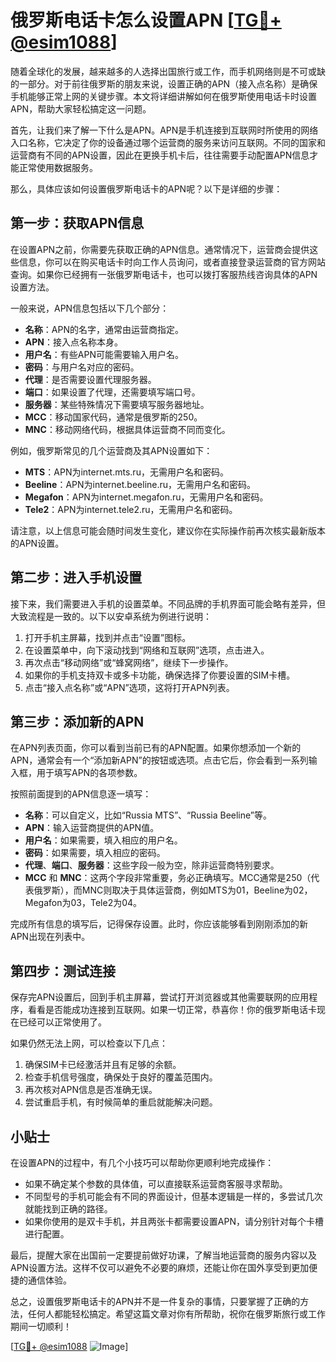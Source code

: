 # 俄罗斯电话卡怎么设置APN [[TG💪+ @esim1088](https://t.me/s/esim1088)]

随着全球化的发展，越来越多的人选择出国旅行或工作，而手机网络则是不可或缺的一部分。对于前往俄罗斯的朋友来说，设置正确的APN（接入点名称）是确保手机能够正常上网的关键步骤。本文将详细讲解如何在俄罗斯使用电话卡时设置APN，帮助大家轻松搞定这一问题。

首先，让我们来了解一下什么是APN。APN是手机连接到互联网时所使用的网络入口名称，它决定了你的设备通过哪个运营商的服务来访问互联网。不同的国家和运营商有不同的APN设置，因此在更换手机卡后，往往需要手动配置APN信息才能正常使用数据服务。

那么，具体应该如何设置俄罗斯电话卡的APN呢？以下是详细的步骤：

## 第一步：获取APN信息

在设置APN之前，你需要先获取正确的APN信息。通常情况下，运营商会提供这些信息，你可以在购买电话卡时向工作人员询问，或者直接登录运营商的官方网站查询。如果你已经拥有一张俄罗斯电话卡，也可以拨打客服热线咨询具体的APN设置方法。

一般来说，APN信息包括以下几个部分：
- **名称**：APN的名字，通常由运营商指定。
- **APN**：接入点名称本身。
- **用户名**：有些APN可能需要输入用户名。
- **密码**：与用户名对应的密码。
- **代理**：是否需要设置代理服务器。
- **端口**：如果设置了代理，还需要填写端口号。
- **服务器**：某些特殊情况下需要填写服务器地址。
- **MCC**：移动国家代码，通常是俄罗斯的250。
- **MNC**：移动网络代码，根据具体运营商不同而变化。

例如，俄罗斯常见的几个运营商及其APN设置如下：
- **MTS**：APN为internet.mts.ru，无需用户名和密码。
- **Beeline**：APN为internet.beeline.ru，无需用户名和密码。
- **Megafon**：APN为internet.megafon.ru，无需用户名和密码。
- **Tele2**：APN为internet.tele2.ru，无需用户名和密码。

请注意，以上信息可能会随时间发生变化，建议你在实际操作前再次核实最新版本的APN设置。

## 第二步：进入手机设置

接下来，我们需要进入手机的设置菜单。不同品牌的手机界面可能会略有差异，但大致流程是一致的。以下以安卓系统为例进行说明：

1. 打开手机主屏幕，找到并点击“设置”图标。
2. 在设置菜单中，向下滚动找到“网络和互联网”选项，点击进入。
3. 再次点击“移动网络”或“蜂窝网络”，继续下一步操作。
4. 如果你的手机支持双卡或多卡功能，确保选择了你要设置的SIM卡槽。
5. 点击“接入点名称”或“APN”选项，这将打开APN列表。

## 第三步：添加新的APN

在APN列表页面，你可以看到当前已有的APN配置。如果你想添加一个新的APN，通常会有一个“添加新APN”的按钮或选项。点击它后，你会看到一系列输入框，用于填写APN的各项参数。

按照前面提到的APN信息逐一填写：
- **名称**：可以自定义，比如“Russia MTS”、“Russia Beeline”等。
- **APN**：输入运营商提供的APN值。
- **用户名**：如果需要，填入相应的用户名。
- **密码**：如果需要，填入相应的密码。
- **代理**、**端口**、**服务器**：这些字段一般为空，除非运营商特别要求。
- **MCC** 和 **MNC**：这两个字段非常重要，务必正确填写。MCC通常是250（代表俄罗斯），而MNC则取决于具体运营商，例如MTS为01，Beeline为02，Megafon为03，Tele2为04。

完成所有信息的填写后，记得保存设置。此时，你应该能够看到刚刚添加的新APN出现在列表中。

## 第四步：测试连接

保存完APN设置后，回到手机主屏幕，尝试打开浏览器或其他需要联网的应用程序，看看是否能成功连接到互联网。如果一切正常，恭喜你！你的俄罗斯电话卡现在已经可以正常使用了。

如果仍然无法上网，可以检查以下几点：
1. 确保SIM卡已经激活并且有足够的余额。
2. 检查手机信号强度，确保处于良好的覆盖范围内。
3. 再次核对APN信息是否准确无误。
4. 尝试重启手机，有时候简单的重启就能解决问题。

## 小贴士

在设置APN的过程中，有几个小技巧可以帮助你更顺利地完成操作：
- 如果不确定某个参数的具体值，可以直接联系运营商客服寻求帮助。
- 不同型号的手机可能会有不同的界面设计，但基本逻辑是一样的，多尝试几次就能找到正确的路径。
- 如果你使用的是双卡手机，并且两张卡都需要设置APN，请分别针对每个卡槽进行配置。

最后，提醒大家在出国前一定要提前做好功课，了解当地运营商的服务内容以及APN设置方法。这样不仅可以避免不必要的麻烦，还能让你在国外享受到更加便捷的通信体验。

总之，设置俄罗斯电话卡的APN并不是一件复杂的事情，只要掌握了正确的方法，任何人都能轻松搞定。希望这篇文章对你有所帮助，祝你在俄罗斯旅行或工作期间一切顺利！

[[TG💪+ @esim1088](https://t.me/s/esim1088) ![Image](https://i.postimg.cc/4NQfJmqS/Snipaste-2025-05-13-00-14-12.png)]